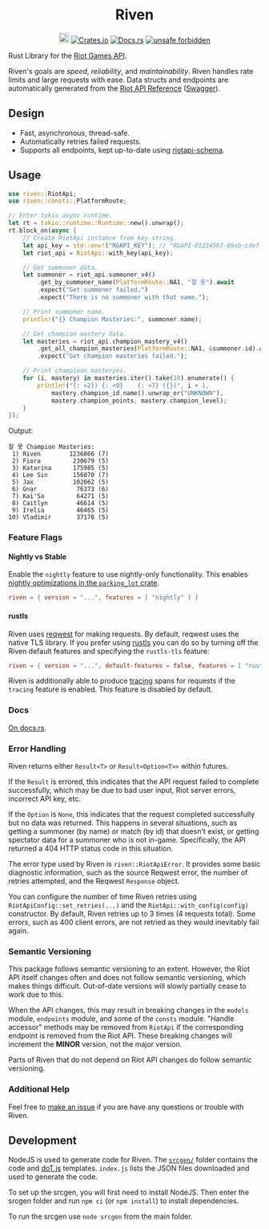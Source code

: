 <h1 align="center">
    Riven<br>
</h1>
<p align="center">
    <a href="https://github.com/MingweiSamuel/Riven/"><img src="https://cdn.communitydragon.org/latest/champion/Riven/square" width="20" height="20" alt="Riven Github"></a>
    <a href="https://crates.io/crates/riven"><img src="https://img.shields.io/crates/v/riven?style=flat-square&logo=rust" alt="Crates.io"></a>
    <a href="https://docs.rs/riven/"><img src="https://img.shields.io/badge/docs.rs-Riven-blue?style=flat-square&logo=read-the-docs&logoColor=white" alt="Docs.rs"></a>
    <!--<a href="https://travis-ci.com/MingweiSamuel/Riven"><img src="https://img.shields.io/travis/com/mingweisamuel/riven?style=flat-square" alt="Travis CI"></a>-->
    <a href="https://github.com/rust-secure-code/safety-dance/"><img src="https://img.shields.io/badge/unsafe-forbidden-green.svg?style=flat-square" alt="unsafe forbidden"></a>
</p>

Rust Library for the [Riot Games API](https://developer.riotgames.com/).

Riven's goals are _speed_, _reliability_, and _maintainability_. Riven handles rate limits and large requests with ease.
Data structs and endpoints are automatically generated from the
[Riot API Reference](https://developer.riotgames.com/api-methods/) ([Swagger](http://www.mingweisamuel.com/riotapi-schema/tool/)).

## Design

* Fast, asynchronous, thread-safe.
* Automatically retries failed requests.
* Supports all endpoints, kept up-to-date using [riotapi-schema](https://github.com/MingweiSamuel/riotapi-schema).

## Usage

```rust
use riven::RiotApi;
use riven::consts::PlatformRoute;

// Enter tokio async runtime.
let rt = tokio::runtime::Runtime::new().unwrap();
rt.block_on(async {
    // Create RiotApi instance from key string.
    let api_key = std::env!("RGAPI_KEY"); // "RGAPI-01234567-89ab-cdef-0123-456789abcdef";
    let riot_api = RiotApi::with_key(api_key);

    // Get summoner data.
    let summoner = riot_api.summoner_v4()
        .get_by_summoner_name(PlatformRoute::NA1, "잘 못").await
        .expect("Get summoner failed.")
        .expect("There is no summoner with that name.");

    // Print summoner name.
    println!("{} Champion Masteries:", summoner.name);

    // Get champion mastery data.
    let masteries = riot_api.champion_mastery_v4()
        .get_all_champion_masteries(PlatformRoute::NA1, &summoner.id).await
        .expect("Get champion masteries failed.");

    // Print champioon masteries.
    for (i, mastery) in masteries.iter().take(10).enumerate() {
        println!("{: >2}) {: <9}    {: >7} ({})", i + 1,
            mastery.champion_id.name().unwrap_or("UNKNOWN"),
            mastery.champion_points, mastery.champion_level);
    }
});
```
Output:
```text
잘 못 Champion Masteries:
 1) Riven        1236866 (7)
 2) Fiora         230679 (5)
 3) Katarina      175985 (5)
 4) Lee Sin       156070 (7)
 5) Jax           102662 (5)
 6) Gnar           76373 (6)
 7) Kai'Sa         64271 (5)
 8) Caitlyn        46614 (5)
 9) Irelia         46465 (5)
10) Vladimir       37176 (5)
```
### Feature Flags

#### Nightly vs Stable

Enable the `nightly` feature to use nightly-only functionality. This enables
[nightly optimizations in the `parking_lot` crate](https://github.com/Amanieu/parking_lot#nightly-vs-stable).

```toml
riven = { version = "...", features = [ "nightly" ] }
```

#### rustls

Riven uses [reqwest](https://github.com/seanmonstar/reqwest) for making requests. By default, reqwest uses the native TLS library.
If you prefer using [rustls](https://github.com/ctz/rustls) you can do so by turning off the Riven default features
and specifying the `rustls-tls` feature:

```toml
riven = { version = "...", default-features = false, features = [ "rustls-tls" ] }
```

Riven is additionally able to produce [tracing](https://docs.rs/tracing) spans for requests if the `tracing` feature is enabled. This feature is disabled by default.

### Docs

[On docs.rs](https://docs.rs/riven/).

### Error Handling

Riven returns either `Result<T>` or `Result<Option<T>>` within futures.

If the `Result` is errored, this indicates that the API request failed to
complete successfully, which may be due to bad user input, Riot server errors,
incorrect API key, etc.

If the `Option` is `None`, this indicates that the request completed
successfully but no data was returned. This happens in several situations, such
as getting a summoner (by name) or match (by id) that doesn't exist, or getting
spectator data for a summoner who is not in-game.
Specifically, the API returned a 404 HTTP status code in this situation.

The error type used by Riven is `riven::RiotApiError`. It provides some basic
diagnostic information, such as the source Reqwest error, the number of retries
attempted, and the Reqwest `Response` object.

You can configure the number of time Riven retries using
`RiotApiConfig::set_retries(...)` and the `RiotApi::with_config(config)`
constructor. By default, Riven retries up to 3 times (4 requests total).
Some errors, such as 400 client errors, are not retried as they would
inevitably fail again.

### Semantic Versioning

This package follows semantic versioning to an extent. However, the Riot API
itself changes often and does not follow semantic versioning, which makes
things difficult. Out-of-date versions will slowly partially cease to work due
to this.

When the API changes, this may result in breaking changes in the `models`
module, `endpoints` module, and some of the `consts` module. "Handle accessor"
methods may be removed from `RiotApi` if the corresponding endpoint is removed
from the Riot API. These breaking changes will increment the **MINOR** version,
not the major version.

Parts of Riven that do not depend on Riot API changes do follow semantic
versioning.

### Additional Help

Feel free to [make an issue](https://github.com/MingweiSamuel/Riven/issues/new)
if you are have any questions or trouble with Riven.

## Development

NodeJS is used to generate code for Riven. The
[`srcgen/`](https://github.com/MingweiSamuel/Riven/tree/v/2.x.x/riven/srcgen)
folder contains the code and [doT.js](https://olado.github.io/doT/index.html)
templates. `index.js` lists the JSON files downloaded and used to generate the
code.

To set up the srcgen, you will first need to install NodeJS. Then enter the
srcgen folder and run `npm ci` (or `npm install`) to install dependencies.

To run the srcgen use `node srcgen` from the main folder.

